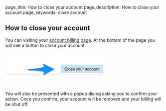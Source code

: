 page_title: How to close your account
page_description: How to close your account
page_keywords: close account

## How to close your account

You can visiting your [account billing page](https://portal.ninefold.com/account/billing_details).  At the bottom of the page you will see a button to close your account.

![Close Account](../img/closeaccount1.png)

You will also be presented with a popup dialog asking you to confirm your action.  Once you confirm, your account will be removed and your billing will be shut off.
